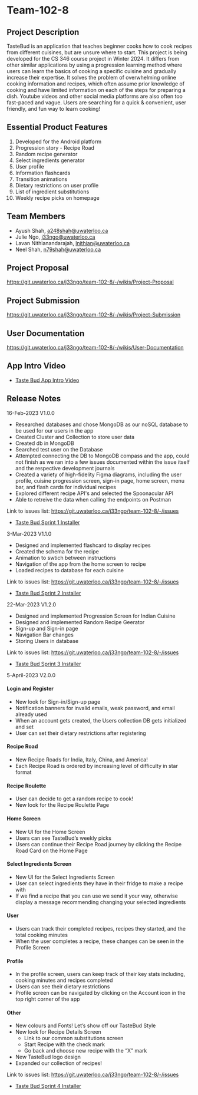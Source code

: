 # Team-102-8



## Project Description
TasteBud is an application that teaches beginner cooks how to cook recipes from different cuisines, but are unsure where to start. This project is being developed for the CS 346 course project in Winter 2024. It differs from other similar applications by using a progression learning method where users can learn the basics of cooking a specific cuisine and gradually increase their expertise. It solves the problem of overwhelming online cooking information and recipes, which often assume prior knowledge of cooking and have limited information on each of the steps for preparing a dish. Youtube videos and other social media platforms are also often too fast-paced and vague. Users are searching for a quick & convenient, user friendly, and fun way to learn cooking!

## Essential Product Features
1. Developed for the Android platform
2. Progression story - Recipe Road
3. Random recipe generator
4. Select ingredients generator
5. User profile
6. Information flashcards
7. Transition animations
8. Dietary restrictions on user profile
9. List of ingredient substitutions
10. Weekly recipe picks on homepage

## Team Members
- Ayush Shah, a248shah@uwaterloo.ca
- Julie Ngo, j33ngo@uwaterloo.ca
- Lavan Nithianandarajah, lnithian@uwaterloo.ca
- Neel Shah, n79shah@uwaterloo.ca

## Project Proposal
https://git.uwaterloo.ca/j33ngo/team-102-8/-/wikis/Project-Proposal

## Project Submission
https://git.uwaterloo.ca/j33ngo/team-102-8/-/wikis/Project-Submission

## User Documentation
https://git.uwaterloo.ca/j33ngo/team-102-8/-/wikis/User-Documentation

## App Intro Video
- [Taste Bud App Intro Video](./TasteBudDemo.mp4)

## Release Notes
16-Feb-2023
V1.0.0

- Researched databases and chose MongoDB as our noSQL database to be used for our users in the app
- Created Cluster and Collection to store user data
- Created db in MongoDB
- Searched test user on the Database
- Attempted connecting the DB to MongoDB compass and the app, could not finish as we ran into a few issues documented within the issue itself and the respective development journals 
- Created a variety of high-fidelity Figma diagrams, including the user profile, cuisine progression screen, sign-in page, home screen, menu bar, and flash cards for individual recipes
- Explored different recipe API's and selected the Spoonacular API
- Able to retreive the data when calling the endpoints on Postman

Link to issues list: https://git.uwaterloo.ca/j33ngo/team-102-8/-/issues

- [Taste Bud Sprint 1 Installer](./TasteBudSprint1.apk)

3-Mar-2023
V1.1.0

- Designed and implemented flashcard to display recipes
- Created the schema for the recipe
- Animation to swtich between instructions
- Navigation of the app from the home screen to recipe
- Loaded recipes to database for each cuisine

Link to issues list: https://git.uwaterloo.ca/j33ngo/team-102-8/-/issues
- [Taste Bud Sprint 2 Installer](./TasteBudSprint2.apk)

22-Mar-2023
V1.2.0

- Designed and implemented Progression Screen for Indian Cuisine
- Designed and implemented Random Recipe Geerator
- Sign-up and Sign-in page
- Navigation Bar changes
- Storing Users in database

Link to issues list: https://git.uwaterloo.ca/j33ngo/team-102-8/-/issues

- [Taste Bud Sprint 3 Installer](./TasteBudSprint3.apk)

5-April-2023
V2.0.0
#### Login and Register
- New look for Sign-in/Sign-up page
- Notification banners for invalid emails, weak password, and email already used
- When an account gets created, the Users collection DB gets initialized and set
- User can set their dietary restrictions after registering

#### Recipe Road
- New Recipe Roads for India, Italy, China, and America!
- Each Recipe Road is ordered by increasing level of difficulty in star format

#### Recipe Roulette
- User can decide to get a random recipe to cook!
- New look for the Recipe Roulette Page

#### Home Screen
- New UI for the Home Screen
- Users can see TasteBud’s weekly picks
- Users can continue their Recipe Road journey by clicking the Recipe Road Card on the Home Page

#### Select Ingredients Screen
- New UI for the Select Ingredients Screen
- User can select ingredients they have in their fridge to make a recipe with
- If we find a recipe that you can use we send it your way, otherwise display a message recommending changing your selected ingredients

#### User
- Users can track their completed recipes, recipes they started, and the total cooking minutes
- When the user completes a recipe, these changes can be seen in the Profile Screen

#### Profile
- In the profile screen, users can keep track of their key stats including, cooking minutes and recipes completed
- Users can see their dietary restrictions
- Profile screen can be navigated by clicking on the Account icon in the top right corner of the app

#### Other
- New colours and Fonts! Let’s show off our TasteBud Style
- New look for Recipe Details Screen
    - Link to our common substitutions screen 
    - Start Recipe with the check mark
    - Go back and choose new recipe with the “X” mark
- New TasteBud logo design
- Expanded our collection of recipes! 

Link to issues list: https://git.uwaterloo.ca/j33ngo/team-102-8/-/issues
- [Taste Bud Sprint 4 Installer](./TasteBud.apk)


